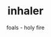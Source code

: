 ---
title: inhaler
subtitle: foals - holy fire
reference: inhaler
layout: post
design: old standard + raphael.js
version: 0.5.0
---